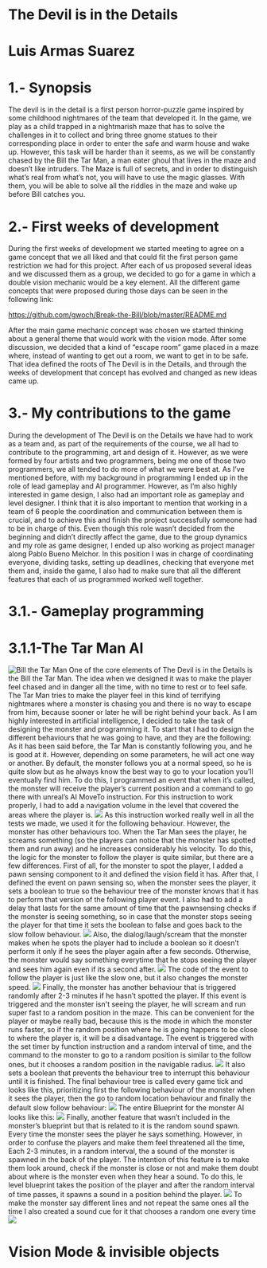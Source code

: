 # The Devil is in the Details 
# Luis Armas Suarez

# 1.- Synopsis
The devil is in the detail is a first person horror-puzzle game inspired by some childhood nightmares of the team that developed it. In the game, we play as a child trapped in a nightmarish maze that has to solve the challenges in it to collect and bring three gnome statues to their corresponding place in order to enter the safe and warm house and wake up. However, this task will be harder than it seems, as we will be constantly chased by the Bill the Tar Man, a man eater ghoul that lives in the maze and doesn’t like intruders. 
The Maze is full of secrets, and in order to distinguish what’s real from what’s not, you will have to use the magic glasses. With them, you will be able to solve all the riddles in the maze and wake up before Bill catches you.

# 2.- First weeks of development
During the first weeks of development we started meeting to agree on a game concept that we all liked and that could fit the first person game restriction we had for this project. After each of us proposed several ideas and we discussed them as a group, we decided to go for a game in which a double vision mechanic would be a key element. All the different game concepts that were proposed during those days can be seen in the following link:

https://github.com/gwoch/Break-the-Bill/blob/master/README.md

After the main game mechanic concept was chosen we started thinking about a general theme that would work with the vision mode. After some discussion, we decided that a kind of “escape room” game placed in a maze where, instead of wanting to get out a room, we want to get in to be safe. That idea defined the roots of The Devil is in the Details, and through the weeks of development that concept has evolved and changed as new ideas came up.

# 3.- My contributions to the game
During the development of The Devil is on the Details we have had to work as a team and, as part of the requirements of the course, we all had to contribute to the programming, art and design of it. However, as we were formed by four artists and two programmers, being me one of those two programmers, we all tended to do more of what we were best at. As I’ve mentioned before, with my background in programming I ended up in the role of lead gameplay and AI programmer. However, as I’m also highly interested in game design, I also had an important role as gameplay and level designer.
I think that it is also important to mention that working in a team of 6 people the coordination and communication between them is crucial, and to achieve this and finish the project successfully someone had to be in charge of this. Even though this role wasn’t decided from the beginning and didn’t directly affect the game, due to the group dynamics and my role as game designer, I ended up also working as project manager along Pablo Bueno Melchor.
In this position I was in charge of coordinating everyone, dividing tasks, setting up deadlines, checking that everyone met them and, inside the game, I also had to make sure that all the different features that each of us programmed worked well together.
# 3.1.- Gameplay programming
# 3.1.1-The Tar Man AI 
![Bill the Tar Man](https://github.com/luarsu/TheDevilIsInTheDetailsWriteUp/blob/master/Screenshoots/monster2.png)
One of the core elements of The Devil is in the Details is the Bill the Tar Man. The idea when we designed it was to make the player feel chased and in danger all the time, with no time to rest or to feel safe. The Tar Man tries to make the player feel in this kind of terrifying nightmares where a monster is chasing you and there is no way to escape from him, because sooner or later he will be right behind your back.
As I am highly interested in artificial intelligence, I decided to take the task of designing the monster and programming it. To start that I had to design the different behaviours that he was going to have, and they are the following:
As it has been said before, the Tar Man is constantly following you, and he is good at it. However, depending on some parameters, he will act one way or another. By default, the monster follows you at a normal speed, so he is quite slow but as he always know the best way to go to your location you’ll eventually find him. 
To do this, I programmed an event that when it’s called, the monster will receive the player’s current position and a command to go there with unreal’s AI MoveTo instruction. For this instruction to work properly, I had to add a navigation volume in the level that covered the areas where the player is. 
![](https://github.com/luarsu/TheDevilIsInTheDetailsWriteUp/blob/master/Screenshoots/monsterAI1.png)
As this instruction worked really well in all the tests we made, we used it for the following behaviour.
However, the monster has other behaviours too. When the Tar Man sees the player, he screams something (so the players can notice that the monster has spotted them and run away) and he increases considerably his velocity. To do this, the logic for the monster to follow the player is quite similar, but there are a few differences. First of all, for the monster to spot the player, I added a pawn sensing component to it and defined the vision field it has. After that, I defined the event on pawn sensing so, when the monster sees the player, it sets a boolean to true so the behaviour tree of the monster knows that it has to perform that version of the following player event. I also had to add a delay that lasts for the same amount of time that the pawnsensing checks if the monster is seeing something, so in case that the monster stops seeing the player for that time it sets the boolean to false and goes back to the slow follow behaviour.
![](https://github.com/luarsu/TheDevilIsInTheDetailsWriteUp/blob/master/Screenshoots/monsterAI2.png)
Also, the dialog/laugh/scream that the monster makes when he spots the player had to include a boolean so it doesn’t perform it only if he sees the player again after a few seconds. Otherwise, the monster would say something everytime that he stops seeing the player and sees him again even if its a second after.
![](https://github.com/luarsu/TheDevilIsInTheDetailsWriteUp/blob/master/Screenshoots/monsterAI3.png)
The code of the event to follow the player is just like the slow one, but it also changes the monster speed.
![](https://github.com/luarsu/TheDevilIsInTheDetailsWriteUp/blob/master/Screenshoots/monsterAI4.png)
Finally, the monster has another behaviour that is triggered randomly after 2-3 minutes if he hasn’t spotted the player. If this event is triggered and the monster isn't seeing the player, he will scream and run super fast to a random position in the maze. This can be convenient for the player or maybe really bad, because this is the mode in which the monster runs faster, so if the random position where he is going happens to be close to where the player is, it will be a disadvantage.
The event is triggered with the set timer by function instruction and a random interval of time, and the command to the monster to go to a random position is similar to the follow ones, but it chooses a random position in the navigable radius.
![](https://github.com/luarsu/TheDevilIsInTheDetailsWriteUp/blob/master/Screenshoots/monsterAI5.png)
It also sets a boolean that prevents the behaviour tree to interrupt this behaviour until it is finished.
The final behaviour tree is called every game tick and looks like this, prioritizing first the following behaviour of the monster when it sees the player, then the go to random location behaviour and finally the default slow follow behaviour:
![](https://github.com/luarsu/TheDevilIsInTheDetailsWriteUp/blob/master/Screenshoots/monsterAI6.png)
The entire Blueprint for the monster AI looks like this:
![](https://github.com/luarsu/TheDevilIsInTheDetailsWriteUp/blob/master/Screenshoots/monsterAI7.png)
Finally, another feature that wasn’t included in the monster’s blueprint but that is related to it is the random sound spawn. Every time the monster sees the player he says something. However, in order to confuse the players and make them feel threatened all the time, Each 2-3 minutes, in a random interval, the a sound of the monster is spawned in the back of the player. The intention of this feature is to make them look around, check if the monster is close or not and make them doubt about where is the monster even when they hear a sound.
To do this, le level blueprint takes the position of the player and after the random interval of time passes, it spawns a sound in a position behind the player.
![](https://github.com/luarsu/TheDevilIsInTheDetailsWriteUp/blob/master/Screenshoots/monsterAI8.png)
To make the monster say different lines and not repeat the same ones all the time I also created a sound cue for it that chooses a random one every time
![](https://github.com/luarsu/TheDevilIsInTheDetailsWriteUp/blob/master/Screenshoots/monsterAI9.png)
# Vision Mode & invisible objects



